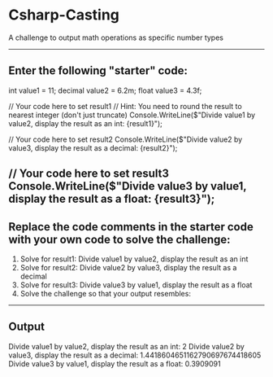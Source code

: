 # Csharp-Casting
A challenge to output math operations as specific number types

--------------------------------------------------------------
Enter the following "starter" code:
--------------------------------------------------------------
int value1 = 11;
decimal value2 = 6.2m;
float value3 = 4.3f;

// Your code here to set result1
// Hint: You need to round the result to nearest integer (don't just truncate)
Console.WriteLine($"Divide value1 by value2, display the result as an int: {result1}");

// Your code here to set result2
Console.WriteLine($"Divide value2 by value3, display the result as a decimal: {result2}");

// Your code here to set result3
Console.WriteLine($"Divide value3 by value1, display the result as a float: {result3}");
--------------------------------------------------------------
Replace the code comments in the starter code with your own code to solve the challenge:
--------------------------------------------------------------
1. Solve for result1: Divide value1 by value2, display the result as an int
2. Solve for result2: Divide value2 by value3, display the result as a decimal
3. Solve for result3: Divide value3 by value1, display the result as a float
4. Solve the challenge so that your output resembles:
--------------------------------------------------------------
Output
--------------------------------------------------------------
Divide value1 by value2, display the result as an int: 2
Divide value2 by value3, display the result as a decimal: 1.4418604651162790697674418605
Divide value3 by value1, display the result as a float: 0.3909091
